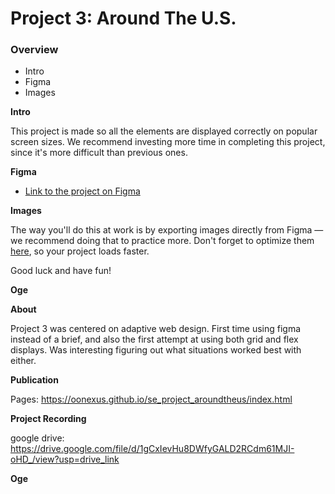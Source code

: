 # Project 3: Around The U.S.

### Overview  

* Intro  
* Figma  
* Images  
  
**Intro**
  
This project is made so all the elements are displayed correctly on popular screen sizes. We recommend investing more time in completing this project, since it's more difficult than previous ones.  
  
**Figma**  
  
* [Link to the project on Figma](https://www.figma.com/file/ii4xxsJ0ghevUOcssTlHZv/Sprint-3%3A-Around-the-US?node-id=0%3A1)  
  
**Images**  
  
The way you'll do this at work is by exporting images directly from Figma — we recommend doing that to practice more. Don't forget to optimize them [here](https://tinypng.com/), so your project loads faster. 
  
Good luck and have fun!

**Oge** 

**About**  

Project 3 was centered on adaptive web design. First time using figma instead of a brief, and also the first attempt at using both grid and flex displays. Was interesting figuring out what situations worked best with either. 

**Publication**  

Pages: https://oonexus.github.io/se_project_aroundtheus/index.html

**Project Recording** 

google drive: https://drive.google.com/file/d/1gCxIevHu8DWfyGALD2RCdm61MJI-oHD_/view?usp=drive_link

**Oge** 
